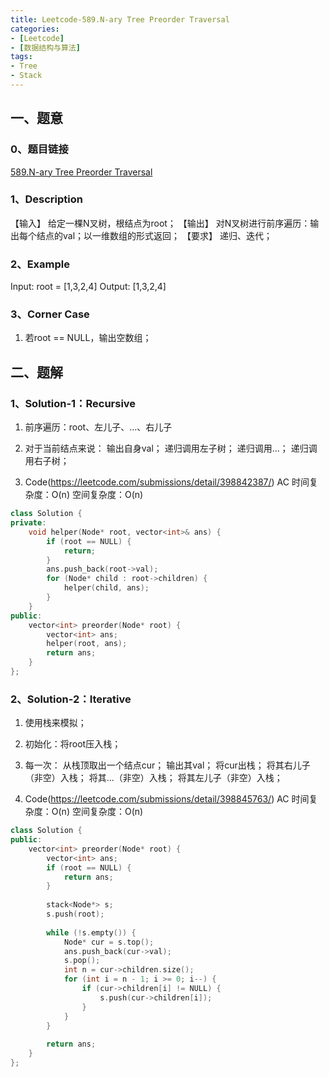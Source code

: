 ```yaml
---
title: Leetcode-589.N-ary Tree Preorder Traversal
categories: 
- [Leetcode]
- [数据结构与算法]
tags: 
- Tree
- Stack
---
```


## 一、题意

### 0、题目链接
[589.N-ary Tree Preorder Traversal](https://leetcode.com/problems/n-ary-tree-preorder-traversal/)

### 1、Description
【输入】
给定一棵N叉树，根结点为root；
【输出】
对N叉树进行前序遍历：输出每个结点的val；以一维数组的形式返回；
【要求】
递归、迭代；

### 2、Example
Input: root = [1,3,2,4]
Output: [1,3,2,4]

<!-- more -->

### 3、Corner Case
1. 若root == NULL，输出空数组；

## 二、题解

### 1、Solution-1：Recursive
1. 前序遍历：root、左儿子、...、右儿子

2. 对于当前结点来说：
输出自身val；
递归调用左子树；
递归调用...；
递归调用右子树；

3. Code(https://leetcode.com/submissions/detail/398842387/)
AC
时间复杂度：O(n)
空间复杂度：O(n)
```C++
class Solution {
private:
    void helper(Node* root, vector<int>& ans) {
        if (root == NULL) {
            return;
        }
        ans.push_back(root->val);
        for (Node* child : root->children) {
            helper(child, ans);
        }
    }
public:
    vector<int> preorder(Node* root) {
        vector<int> ans;
        helper(root, ans);
        return ans;
    }
};
```

### 2、Solution-2：Iterative
1. 使用栈来模拟；

2. 初始化：将root压入栈；

3. 每一次：
从栈顶取出一个结点cur；
输出其val；
将cur出栈；
将其右儿子（非空）入栈；
将其...（非空）入栈；
将其左儿子（非空）入栈；

4. Code(https://leetcode.com/submissions/detail/398845763/)
AC
时间复杂度：O(n)
空间复杂度：O(n)
```C++
class Solution {
public:
    vector<int> preorder(Node* root) {
        vector<int> ans;
        if (root == NULL) {
            return ans;
        }
        
        stack<Node*> s;
        s.push(root);
        
        while (!s.empty()) {
            Node* cur = s.top();
            ans.push_back(cur->val);
            s.pop();
            int n = cur->children.size();
            for (int i = n - 1; i >= 0; i--) {
                if (cur->children[i] != NULL) {
                    s.push(cur->children[i]);
                }
            }
        }
        
        return ans;
    }
};
```